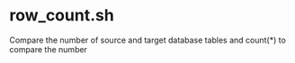 # row_count.sh
Compare the number of source and target database tables and count(*) to compare the number
